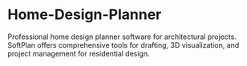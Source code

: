 # Home-Design-Planner
Professional home design planner software for architectural projects. SoftPlan offers comprehensive tools for drafting, 3D visualization, and project management for residential design.
